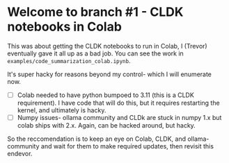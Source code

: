 # Welcome to branch #1 - CLDK notebooks in Colab

This was about getting the CLDK notebooks to run in Colab, I (Trevor) eventually
gave it all up as a bad job. You can see the work in `examples/code_summarization_colab.ipynb`.

It's super hacky for reasons beyond my control- which I will enumerate now. 

- [ ] Colab needed to have python bumpoed to 3.11 (this is a CLDK requirement). I have code that will do this, but it requires restarting the kernel, and ultimately is hacky.
- [ ] Numpy issues- ollama community and CLDk are stuck in numpy 1.x but colab ships with 2.x. Again, can be hacked around, but hacky.

So the reccomendation is to keep an eye on Colab, CLDK, and ollama-community and wait for them to make required updates, then revisit this endevor.
